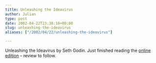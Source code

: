 ```yaml
---
title: Unleashing the Ideavirus
author: Julian
type: post
date: 2002-04-22T23:38:18+00:00
slug: unleashing-the-ideavirus 
aliases: ["/2002/04/22/unleashing-the-ideavirus"]

---
```

<amazonlink asin = "074322065X">Unleashing the Ideavirus</amazonlink> by Seth Godin. Just finished reading the <a href="https://www.ideavirus.com/downloads/IdeavirusReadandShare.pdf" target="_blank">online edition</a> &#8211; review to follow.